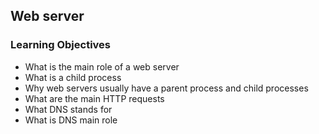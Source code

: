 ## Web server

### Learning Objectives
- What is the main role of a web server
- What is a child process
- Why web servers usually have a parent process and child processes
- What are the main HTTP requests
- What DNS stands for
- What is DNS main role
